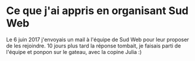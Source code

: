 # Ce que j'ai appris en organisant Sud Web 

Le 6 juin 2017 j'envoyais un mail à l'équipe de Sud Web pour leur proposer de les rejoindre. 10 jours plus tard la réponse tombait, je faisais parti de l'équipe et ponpon sur le gateau, avec la copine Julia :)

